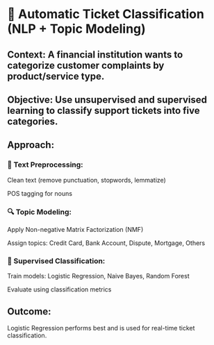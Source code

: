 # 🧾 Automatic Ticket Classification (NLP + Topic Modeling)

## Context: A financial institution wants to categorize customer complaints by product/service type.

## Objective: Use unsupervised and supervised learning to classify support tickets into five categories.

## Approach:

### 🧹 Text Preprocessing:

Clean text (remove punctuation, stopwords, lemmatize)

POS tagging for nouns

### 🔍 Topic Modeling:

Apply Non-negative Matrix Factorization (NMF)

Assign topics: Credit Card, Bank Account, Dispute, Mortgage, Others

### 🤖 Supervised Classification:

Train models: Logistic Regression, Naive Bayes, Random Forest

Evaluate using classification metrics

## Outcome: 

Logistic Regression performs best and is used for real-time ticket classification.